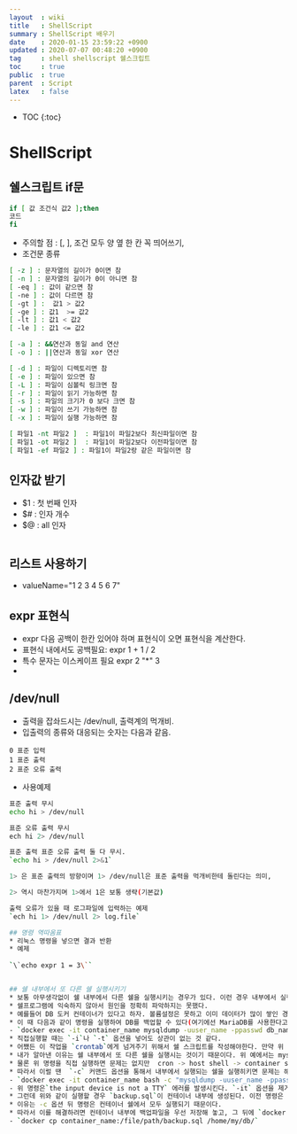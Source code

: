 ```yaml
---
layout  : wiki
title   : ShellScript
summary : ShellScript 배우기
date    : 2020-01-15 23:59:22 +0900
updated : 2020-07-07 00:48:20 +0900
tag     : shell shellscript 쉘스크립트 
toc     : true
public  : true
parent  : Script
latex   : false
---
```

* TOC
{:toc}

# ShellScript

## 쉘스크립트 if문
```sh
if [ 값 조건식 값2 ];then
코드
fi
```
* 주의할 점 : [, ], 조건 모두  양 옆 한 칸 꼭 띄어쓰기,
* 조건문 종류

```sh
[ -z ] : 문자열의 길이가 0이면 참
[ -n ] : 문자열의 길이가 0이 아니면 참
[ -eq ] : 값이 같으면 참
[ -ne ] : 값이 다르면 참
[ -gt ] :  값1 > 값2
[ -ge ] : 값1  >= 값2
[ -lt ] : 값1 < 값2
[ -le ] : 값1 <= 값2

[ -a ] : &&연산과 동일 and 연산
[ -o ] : ||연산과 동일 xor 연산

[ -d ] : 파일이 디렉토리면 참
[ -e ] : 파일이 있으면 참
[ -L ] : 파일이 심볼릭 링크면 참
[ -r ] : 파일이 읽기 가능하면 참
[ -s ] : 파일의 크기가 0 보다 크면 참
[ -w ] : 파일이 쓰기 가능하면 참
[ -x ] : 파일이 실행 가능하면 참

[ 파일1 -nt 파일2 ]  : 파일1이 파일2보다 최신파일이면 참
[ 파일1 -ot 파일2 ]  : 파일1이 파일2보다 이전파일이면 참
[ 파일1 -ef 파일2 ] : 파일1이 파일2랑 같은 파일이면 참
```

## 인자값 받기
* $1 : 첫 번째 인자
* $# : 인자 개수
* $@ : all 인자

```sh
```

## 리스트 사용하기
* valueName="1 2 3 4 5 6 7"

## expr 표현식
* expr 다음 공백이 한칸 있어야 하며 표현식이 오면 표현식을 계산한다.
* 표현식 내에서도 공백필요: expr 1 + 1 / 2
* 특수 문자는 이스케이프 필요 expr 2 "*" 3
* 

## /dev/null
* 출력을 잡솨드시는 /dev/null, 출력계의 먹개비.
* 입출력의 종류와 대응되는 숫자는 다음과 같음.
```
0 표준 입력
1 표준 출력
2 표준 오류 출력
```
* 사용예제 
```sh
표준 출력 무시
echo hi > /dev/null

표준 오류 출력 무시
ech hi 2> /dev/null

표준 출력 표준 오류 출력 둘 다 무시.
`echo hi > /dev/null 2>&1`

1> 은 표준 출력의 방향이며 1> /dev/null은 표준 출력을 먹개비한테 돌린다는 의미,

2> 역시 마찬가지며 1>에서 1은 보통 생략(기본값)

출력 오류가 있을 때 로그파일에 입력하는 예제 
`ech hi 1> /dev/null 2> log.file`

## 명령 역따옴표 
* 리눅스 명령을 넣으면 결과 반환
* 예제
 
`\`echo expr 1 = 3\``


## 쉘 내부에서 또 다른 쉘 실행시키기
* 보통 아무생각없이 쉘 내부에서 다른 쉘을 실행시키는 경우가 있다. 이런 경우 내부에서 실행되는 쉘이 제대로 실행되지 않을 경우가 있다.
* 쉘프로그램에 익숙하지 않아서 원인을 정확히 파악하지는 못했다.
* 예를들어 DB 도커 컨테이너가 있다고 하자. 볼륨설정은 못하고 이미 데이터가 많이 쌓인 경우 운영을 계속하려면 백업을 주기적으로 해야한다.
* 이 때 다음과 같이 명령을 실행하여 DB를 백업할 수 있다(여기에선 MariaDB를 사용한다고 가정하자.)
- `docker exec -it container_name mysqldump -uuser_name -ppasswd db_name > backup.sql`
* 직접실행할 때는 `-i`나 `-t` 옵션을 넣어도 상관이 없는 것 같다.
* 어쨌든 이 작업을 `crontab`에게 넘겨주기 위해서 쉘 스크립트를 작성해야한다. 만약 위 내용을 그대로 쉘스크립트에 넣으면 제대로 동작하지 않음을 알 수 있다.
* 내가 알아낸 이유는 쉘 내부에서 또 다른 쉘을 실행시는 것이기 때문이다. 위 예에서는 mysqldump는 컨테이너 내부의 쉘에서 실행된다.
* 물론 위 명령을 직접 실행하면 문제는 없지만  cron -> host shell -> container shell 이렇게 3단계부터는 문제가 생겼다.(경험상, 이유는 모름)
* 따라서 이럴 땐  `-c` 커맨드 옵션을 통해서 내부에서 실행되는 쉘을 실행히키면 문제는 해결된다. 
- `docker exec -it container_name bash -c "mysqldump -uuser_name -ppasswd db_name > backup.sql"`
- 위 명령은`the input device is not a TTY` 에러를 발생시킨다. `-it` 옵션을 제거하면 해결된다.
* 그런데 위와 같이 실행할 경우 `backup.sql`이 컨테이너 내부에 생성된다. 이전 명령은 호스트에 `backup.sql`이 생성되는데 말이다.
* 이유는 -c 옵션 뒤 명령은 컨테이너 쉘에서 모두 실행되기 때문이다. 
* 따라서 이를 해결하려면 컨테이너 내부에 백업파일을 우선 저장해 놓고, 그 뒤에 `docker cp` 명령으로 `backup.sql`을 외부로 빼내면 된다.
- `docker cp container_name:/file/path/backup.sql /home/my/db/`
  


